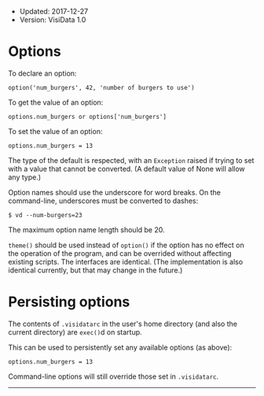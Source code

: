- Updated: 2017-12-27
- Version: VisiData 1.0

# Options

To declare an option:

```
option('num_burgers', 42, 'number of burgers to use')
```

To get the value of an option:

```
options.num_burgers or options['num_burgers']
```

To set the value of an option:

```
options.num_burgers = 13
```

The type of the default is respected, with an `Exception` raised if trying to set with a value that cannot be converted.  (A default value of None will allow any type.)

Option names should use the underscore for word breaks.  On the command-line, underscores must be converted to dashes:

```
$ vd --num-burgers=23
```

The maximum option name length should be 20.

`theme()` should be used instead of `option()` if the option has no effect on the operation of the program, and can be overrided without affecting existing scripts.  The interfaces are identical.  (The implementation is also identical currently, but that may change in the future.)

# Persisting options


The contents of `.visidatarc` in the user's home directory (and also the current directory) are `exec()`d on startup.

This can be used to persistently set any available options (as above):

```
options.num_burgers = 13
```

Command-line options will still override those set in `.visidatarc`.

---
